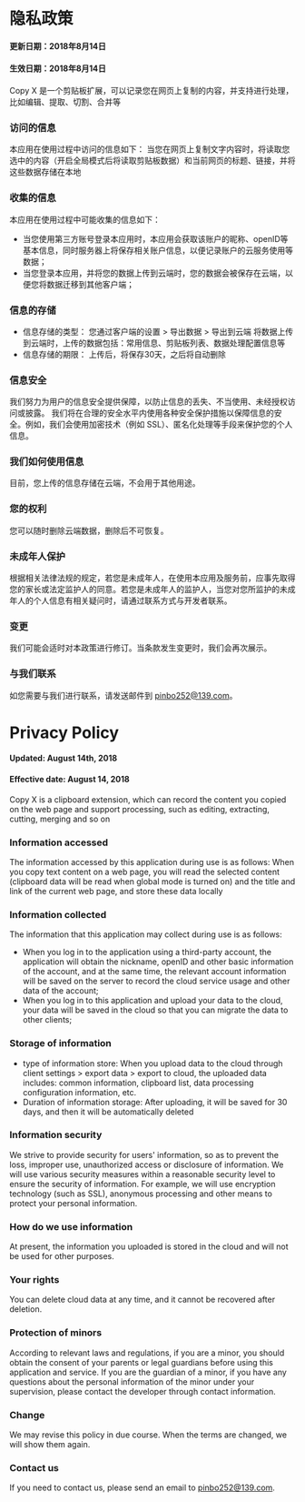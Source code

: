 # 隐私政策
#### 更新日期：2018年8月14日
#### 生效日期：2018年8月14日
Copy X 是一个剪贴板扩展，可以记录您在网页上复制的内容，并支持进行处理，比如编辑、提取、切割、合并等

### 访问的信息
本应用在使用过程中访问的信息如下：
当您在网页上复制文字内容时，将读取您选中的内容（开启全局模式后将读取剪贴板数据）和当前网页的标题、链接，并将这些数据存储在本地

### 收集的信息
本应用在使用过程中可能收集的信息如下：
- 当您使用第三方账号登录本应用时，本应用会获取该账户的昵称、openID等基本信息，同时服务器上将保存相关账户信息，以便记录账户的云服务使用等数据；
- 当您登录本应用，并将您的数据上传到云端时，您的数据会被保存在云端，以便您将数据迁移到其他客户端；

### 信息的存储
- 信息存储的类型：
您通过客户端的设置 > 导出数据 > 导出到云端 将数据上传到云端时，上传的数据包括：常用信息、剪贴板列表、数据处理配置信息等
- 信息存储的期限：
上传后，将保存30天，之后将自动删除

### 信息安全
我们努力为用户的信息安全提供保障，以防止信息的丢失、不当使用、未经授权访问或披露。
我们将在合理的安全水平内使用各种安全保护措施以保障信息的安全。例如，我们会使用加密技术（例如 SSL）、匿名化处理等手段来保护您的个人信息。

### 我们如何使用信息
目前，您上传的信息存储在云端，不会用于其他用途。

### 您的权利
您可以随时删除云端数据，删除后不可恢复。

### 未成年人保护
根据相关法律法规的规定，若您是未成年人，在使用本应用及服务前，应事先取得您的家长或法定监护人的同意。若您是未成年人的监护人，当您对您所监护的未成年人的个人信息有相关疑问时，请通过联系方式与开发者联系。

### 变更
我们可能会适时对本政策进行修订。当条款发生变更时，我们会再次展示。

### 与我们联系
如您需要与我们进行联系，请发送邮件到 pinbo252@139.com。


# Privacy Policy
#### Updated: August 14th, 2018
#### Effective date: August 14, 2018
Copy X is a clipboard extension, which can record the content you copied on the web page and support processing, such as editing, extracting, cutting, merging and so on

### Information accessed
The information accessed by this application during use is as follows:
When you copy text content on a web page, you will read the selected content (clipboard data will be read when global mode is turned on) and the title and link of the current web page, and store these data locally

### Information collected
The information that this application may collect during use is as follows:
- When you log in to the application using a third-party account, the application will obtain the nickname, openID and other basic information of the account, and at the same time, the relevant account information will be saved on the server to record the cloud service usage and other data of the account;
- When you log in to this application and upload your data to the cloud, your data will be saved in the cloud so that you can migrate the data to other clients;

### Storage of information
- type of information store:
When you upload data to the cloud through client settings > export data > export to cloud, the uploaded data includes: common information, clipboard list, data processing configuration information, etc.
- Duration of information storage:
After uploading, it will be saved for 30 days, and then it will be automatically deleted

### Information security
We strive to provide security for users' information, so as to prevent the loss, improper use, unauthorized access or disclosure of information.
We will use various security measures within a reasonable security level to ensure the security of information. For example, we will use encryption technology (such as SSL), anonymous processing and other means to protect your personal information.

### How do we use information
At present, the information you uploaded is stored in the cloud and will not be used for other purposes.

### Your rights
You can delete cloud data at any time, and it cannot be recovered after deletion.

### Protection of minors
According to relevant laws and regulations, if you are a minor, you should obtain the consent of your parents or legal guardians before using this application and service. If you are the guardian of a minor, if you have any questions about the personal information of the minor under your supervision, please contact the developer through contact information.

### Change
We may revise this policy in due course. When the terms are changed, we will show them again.

### Contact us
If you need to contact us, please send an email to pinbo252@139.com.

